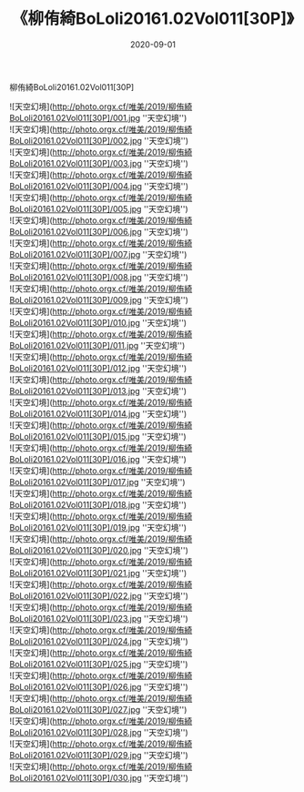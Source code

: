 ﻿---
layout: post
title:  《柳侑綺BoLoli20161.02Vol011[30P]》
date:   2020-09-01
image: http://photo.orgx.cf/唯美/2019/柳侑綺BoLoli20161.02Vol011[30P]/000.jpg
categories: [美女, 清纯, 唯美]
---

柳侑綺BoLoli20161.02Vol011[30P]



![天空幻境](http://photo.orgx.cf/唯美/2019/柳侑綺BoLoli20161.02Vol011[30P]/001.jpg ''天空幻境'') <br>
![天空幻境](http://photo.orgx.cf/唯美/2019/柳侑綺BoLoli20161.02Vol011[30P]/002.jpg ''天空幻境'') <br>
![天空幻境](http://photo.orgx.cf/唯美/2019/柳侑綺BoLoli20161.02Vol011[30P]/003.jpg ''天空幻境'') <br>
![天空幻境](http://photo.orgx.cf/唯美/2019/柳侑綺BoLoli20161.02Vol011[30P]/004.jpg ''天空幻境'') <br>
![天空幻境](http://photo.orgx.cf/唯美/2019/柳侑綺BoLoli20161.02Vol011[30P]/005.jpg ''天空幻境'') <br>
![天空幻境](http://photo.orgx.cf/唯美/2019/柳侑綺BoLoli20161.02Vol011[30P]/006.jpg ''天空幻境'') <br>
![天空幻境](http://photo.orgx.cf/唯美/2019/柳侑綺BoLoli20161.02Vol011[30P]/007.jpg ''天空幻境'') <br>
![天空幻境](http://photo.orgx.cf/唯美/2019/柳侑綺BoLoli20161.02Vol011[30P]/008.jpg ''天空幻境'') <br>
![天空幻境](http://photo.orgx.cf/唯美/2019/柳侑綺BoLoli20161.02Vol011[30P]/009.jpg ''天空幻境'') <br>
![天空幻境](http://photo.orgx.cf/唯美/2019/柳侑綺BoLoli20161.02Vol011[30P]/010.jpg ''天空幻境'') <br>
![天空幻境](http://photo.orgx.cf/唯美/2019/柳侑綺BoLoli20161.02Vol011[30P]/011.jpg ''天空幻境'') <br>
![天空幻境](http://photo.orgx.cf/唯美/2019/柳侑綺BoLoli20161.02Vol011[30P]/012.jpg ''天空幻境'') <br>
![天空幻境](http://photo.orgx.cf/唯美/2019/柳侑綺BoLoli20161.02Vol011[30P]/013.jpg ''天空幻境'') <br>
![天空幻境](http://photo.orgx.cf/唯美/2019/柳侑綺BoLoli20161.02Vol011[30P]/014.jpg ''天空幻境'') <br>
![天空幻境](http://photo.orgx.cf/唯美/2019/柳侑綺BoLoli20161.02Vol011[30P]/015.jpg ''天空幻境'') <br>
![天空幻境](http://photo.orgx.cf/唯美/2019/柳侑綺BoLoli20161.02Vol011[30P]/016.jpg ''天空幻境'') <br>
![天空幻境](http://photo.orgx.cf/唯美/2019/柳侑綺BoLoli20161.02Vol011[30P]/017.jpg ''天空幻境'') <br>
![天空幻境](http://photo.orgx.cf/唯美/2019/柳侑綺BoLoli20161.02Vol011[30P]/018.jpg ''天空幻境'') <br>
![天空幻境](http://photo.orgx.cf/唯美/2019/柳侑綺BoLoli20161.02Vol011[30P]/019.jpg ''天空幻境'') <br>
![天空幻境](http://photo.orgx.cf/唯美/2019/柳侑綺BoLoli20161.02Vol011[30P]/020.jpg ''天空幻境'') <br>
![天空幻境](http://photo.orgx.cf/唯美/2019/柳侑綺BoLoli20161.02Vol011[30P]/021.jpg ''天空幻境'') <br>
![天空幻境](http://photo.orgx.cf/唯美/2019/柳侑綺BoLoli20161.02Vol011[30P]/022.jpg ''天空幻境'') <br>
![天空幻境](http://photo.orgx.cf/唯美/2019/柳侑綺BoLoli20161.02Vol011[30P]/023.jpg ''天空幻境'') <br>
![天空幻境](http://photo.orgx.cf/唯美/2019/柳侑綺BoLoli20161.02Vol011[30P]/024.jpg ''天空幻境'') <br>
![天空幻境](http://photo.orgx.cf/唯美/2019/柳侑綺BoLoli20161.02Vol011[30P]/025.jpg ''天空幻境'') <br>
![天空幻境](http://photo.orgx.cf/唯美/2019/柳侑綺BoLoli20161.02Vol011[30P]/026.jpg ''天空幻境'') <br>
![天空幻境](http://photo.orgx.cf/唯美/2019/柳侑綺BoLoli20161.02Vol011[30P]/027.jpg ''天空幻境'') <br>
![天空幻境](http://photo.orgx.cf/唯美/2019/柳侑綺BoLoli20161.02Vol011[30P]/028.jpg ''天空幻境'') <br>
![天空幻境](http://photo.orgx.cf/唯美/2019/柳侑綺BoLoli20161.02Vol011[30P]/029.jpg ''天空幻境'') <br>
![天空幻境](http://photo.orgx.cf/唯美/2019/柳侑綺BoLoli20161.02Vol011[30P]/030.jpg ''天空幻境'') <br>